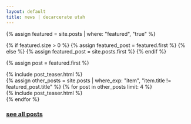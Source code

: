 ```yaml
---
layout: default
title: news | decarcerate utah
---
```


{% assign featured = site.posts | where: "featured", "true" %}

{% if featured.size > 0 %}
  {% assign featured_post = featured.first %}
{% else %}
  {% assign featured_post = site.posts.first %}
{% endif %}

{% assign post = featured.first %}
<div class="post-featured">
  {% include post_teaser.html %}
</div>

<div class="posts">
  {% assign other_posts = site.posts | where_exp: "item", "item.title != featured_post.title" %}
  {% for post in other_posts limit: 4 %}
    <div class="post-teaser">
      {% include post_teaser.html %}
    </div>
  {% endfor %}
</div>

<div class="all-posts">
  <h3><a href="/posts/">see all posts</a></h3>
</div>

